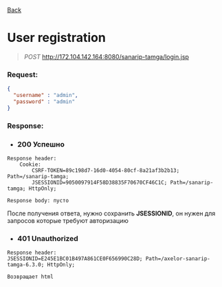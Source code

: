[Back](../../Readme.md)
# User registration

> _POST_ http://172.104.142.164:8080/sanarip-tamga/login.jsp

### Request:
```JSON
{
  "username" : "admin",
  "password" : "admin"
}
```

### Response:

* ### 200 Успешно
```text
Response header:
    Cookie:
        CSRF-TOKEN=89c198d7-16d0-4054-80cf-8a21af3b2b13; Path=/sanarip-tamga;
        JSESSIONID=9050097914F58D38835F70670CF46C1C; Path=/sanarip-tamga; HttpOnly;

Response body: пусто
```
После получения ответа, нужно сохранить **JSESSIONID**, он нужен для запросов которые требуют авторизацию
* ### 401 Unauthorized
```text
Response header: 
JSESSIONID=E245E1BC01B497A861CE0F656990C28D; Path=/axelor-sanarip-tamga-6.3.0; HttpOnly;

Возвращает html
```